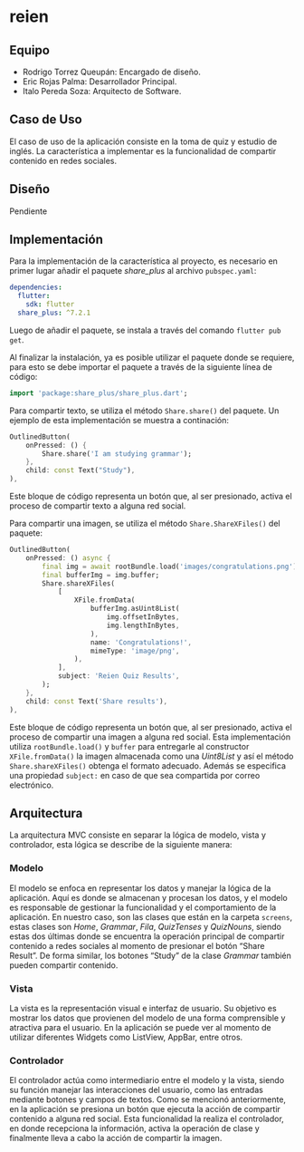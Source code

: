 # reien

## Equipo

* Rodrigo Torrez Queupán: Encargado de diseño.
* Eric Rojas Palma: Desarrollador Principal.
* Italo Pereda Soza: Arquitecto de Software.

## Caso de Uso

El caso de uso de la aplicación consiste en la toma de quiz y estudio de inglés. La característica a implementar es la funcionalidad de compartir contenido en redes sociales.

## Diseño

Pendiente

## Implementación

Para la implementación de la característica al proyecto, es necesario en primer lugar añadir el paquete _share_plus_ al archivo `pubspec.yaml`:

```yaml
dependencies:
  flutter:
    sdk: flutter
  share_plus: ^7.2.1
```

Luego de añadir el paquete, se instala a través del comando `flutter pub get`.

Al finalizar la instalación, ya es posible utilizar el paquete donde se requiere, para esto se debe importar el paquete a través de la siguiente línea de código:

```dart
import 'package:share_plus/share_plus.dart';
```

Para compartir texto, se utiliza el método `Share.share()` del paquete. Un ejemplo de esta implementación se muestra a continación:

```dart
OutlinedButton(
    onPressed: () {
        Share.share('I am studying grammar');
    },
    child: const Text("Study"),
),
```

Este bloque de código representa un botón que, al ser presionado, activa el proceso de compartir texto a alguna red social.

Para compartir una imagen, se utiliza el método `Share.ShareXFiles()` del paquete:

```dart
OutlinedButton(
    onPressed: () async {
        final img = await rootBundle.load('images/congratulations.png');
        final bufferImg = img.buffer;
        Share.shareXFiles(
            [
                XFile.fromData(
                    bufferImg.asUint8List(
                        img.offsetInBytes,
                        img.lengthInBytes,
                    ),
                    name: 'Congratulations!',
                    mimeType: 'image/png',
                ),
            ],
            subject: 'Reien Quiz Results',
        );
    },
    child: const Text('Share results'),
),
```

Este bloque de código representa un botón que, al ser presionado, activa el proceso de compartir una imagen a alguna red social. Esta implementación utiliza `rootBundle.load()` y `buffer` para entregarle al constructor `XFile.fromData()` la imagen almacenada como una _Uint8List_ y así el método `Share.shareXFiles()` obtenga el formato adecuado. Además se especifica una propiedad `subject:` en caso de que sea compartida por correo electrónico.

## Arquitectura

La arquitectura MVC consiste en separar la lógica de modelo, vista y controlador, esta lógica se describe de la siguiente manera:

### Modelo

El modelo se enfoca en representar los datos y manejar la lógica de la aplicación. Aquí es donde se almacenan y procesan los datos, y el modelo es responsable de gestionar la funcionalidad y el comportamiento de la aplicación. En nuestro caso, son las clases que están en la carpeta `screens`, estas clases son _Home_, _Grammar_, _Fila_, _QuizTenses_ y _QuizNouns_, siendo estas dos últimas donde se encuentra la operación principal de compartir contenido a redes sociales al momento de presionar el botón “Share Result”. De forma similar, los botones “Study” de la clase _Grammar_ también pueden compartir contenido. 

### Vista

La vista es la representación visual e interfaz de usuario. Su objetivo es mostrar los datos que provienen del modelo de una forma comprensible y atractiva para el usuario. En la aplicación se puede ver al momento de utilizar diferentes Widgets como ListView, AppBar, entre otros.

### Controlador  

El controlador actúa como intermediario entre el modelo y la vista, siendo su función manejar las interacciones del usuario, como las entradas mediante botones y campos de textos. Como se mencionó anteriormente, en la aplicación se presiona un botón que ejecuta la acción de compartir contenido a alguna red social. Esta funcionalidad la realiza el controlador, en donde recepciona la información, activa la operación de clase y finalmente lleva a cabo la acción de compartir la imagen.